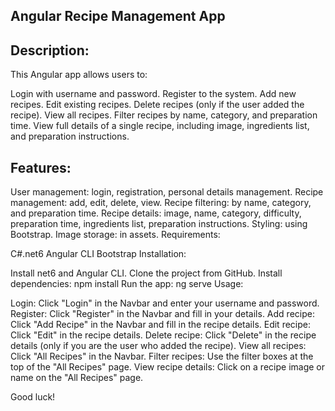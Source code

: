 ## Angular Recipe Management App
## Description:

This Angular app allows users to:

Login with username and password.
Register to the system.
Add new recipes.
Edit existing recipes.
Delete recipes (only if the user added the recipe).
View all recipes.
Filter recipes by name, category, and preparation time.
View full details of a single recipe, including image, ingredients list, and preparation instructions.
## Features:

  User management: login, registration, personal details management.
  Recipe management: add, edit, delete, view.
  Recipe filtering: by name, category, and preparation time.
  Recipe details: image, name, category, difficulty, preparation time, ingredients list, preparation instructions.
  Styling: using Bootstrap.
  Image storage: in assets.
  Requirements:

C#.net6
Angular CLI
Bootstrap
Installation:

Install net6 and Angular CLI.
Clone the project from GitHub.
Install dependencies:
npm install
Run the app:
ng serve
Usage:

Login: Click "Login" in the Navbar and enter your username and password.
Register: Click "Register" in the Navbar and fill in your details.
Add recipe: Click "Add Recipe" in the Navbar and fill in the recipe details.
Edit recipe: Click "Edit" in the recipe details.
Delete recipe: Click "Delete" in the recipe details (only if you are the user who added the recipe).
View all recipes: Click "All Recipes" in the Navbar.
Filter recipes: Use the filter boxes at the top of the "All Recipes" page.
View recipe details: Click on a recipe image or name on the "All Recipes" page.

Good luck!